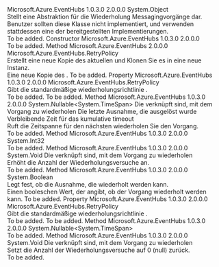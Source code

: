 <Type Name="RetryPolicy" FullName="Microsoft.Azure.EventHubs.RetryPolicy">
  <TypeSignature Language="C#" Value="public abstract class RetryPolicy" />
  <TypeSignature Language="ILAsm" Value=".class public auto ansi abstract beforefieldinit RetryPolicy extends System.Object" />
  <TypeSignature Language="DocId" Value="T:Microsoft.Azure.EventHubs.RetryPolicy" />
  <TypeSignature Language="VB.NET" Value="Public MustInherit Class RetryPolicy" />
  <TypeSignature Language="F#" Value="type RetryPolicy = class" />
  <AssemblyInfo>
    <AssemblyName>Microsoft.Azure.EventHubs</AssemblyName>
    <AssemblyVersion>1.0.3.0</AssemblyVersion>
    <AssemblyVersion>2.0.0.0</AssemblyVersion>
  </AssemblyInfo>
  <Base>
    <BaseTypeName>System.Object</BaseTypeName>
  </Base>
  <Interfaces />
  <Docs>
    <summary>
            Stellt eine Abstraktion für die Wiederholung Messagingvorgänge dar. Benutzer sollten diese Klasse nicht implementiert, und verwenden stattdessen eine der bereitgestellten Implementierungen.
            </summary>
    <remarks>To be added.</remarks>
  </Docs>
  <Members>
    <Member MemberName=".ctor">
      <MemberSignature Language="C#" Value="protected RetryPolicy ();" />
      <MemberSignature Language="ILAsm" Value=".method familyhidebysig specialname rtspecialname instance void .ctor() cil managed" />
      <MemberSignature Language="DocId" Value="M:Microsoft.Azure.EventHubs.RetryPolicy.#ctor" />
      <MemberSignature Language="VB.NET" Value="Protected Sub New ()" />
      <MemberType>Constructor</MemberType>
      <AssemblyInfo>
        <AssemblyName>Microsoft.Azure.EventHubs</AssemblyName>
        <AssemblyVersion>1.0.3.0</AssemblyVersion>
        <AssemblyVersion>2.0.0.0</AssemblyVersion>
      </AssemblyInfo>
      <Parameters />
      <Docs>
        <summary />
        <remarks>To be added.</remarks>
      </Docs>
    </Member>
    <Member MemberName="Clone">
      <MemberSignature Language="C#" Value="public abstract Microsoft.Azure.EventHubs.RetryPolicy Clone ();" />
      <MemberSignature Language="ILAsm" Value=".method public hidebysig newslot virtual instance class Microsoft.Azure.EventHubs.RetryPolicy Clone() cil managed" />
      <MemberSignature Language="DocId" Value="M:Microsoft.Azure.EventHubs.RetryPolicy.Clone" />
      <MemberSignature Language="VB.NET" Value="Public MustOverride Function Clone () As RetryPolicy" />
      <MemberSignature Language="F#" Value="abstract member Clone : unit -&gt; Microsoft.Azure.EventHubs.RetryPolicy" Usage="retryPolicy.Clone " />
      <MemberType>Method</MemberType>
      <AssemblyInfo>
        <AssemblyName>Microsoft.Azure.EventHubs</AssemblyName>
        <AssemblyVersion>2.0.0.0</AssemblyVersion>
      </AssemblyInfo>
      <ReturnValue>
        <ReturnType>Microsoft.Azure.EventHubs.RetryPolicy</ReturnType>
      </ReturnValue>
      <Parameters />
      <Docs>
        <summary>Erstellt eine neue Kopie des aktuellen <see cref="T:Microsoft.Azure.EventHubs.RetryPolicy" /> und Klonen Sie es in eine neue Instanz.</summary>
        <returns>Eine neue Kopie des <see cref="T:Microsoft.Azure.EventHubs.RetryPolicy" />.</returns>
        <remarks>To be added.</remarks>
      </Docs>
    </Member>
    <Member MemberName="Default">
      <MemberSignature Language="C#" Value="public static Microsoft.Azure.EventHubs.RetryPolicy Default { get; }" />
      <MemberSignature Language="ILAsm" Value=".property class Microsoft.Azure.EventHubs.RetryPolicy Default" />
      <MemberSignature Language="DocId" Value="P:Microsoft.Azure.EventHubs.RetryPolicy.Default" />
      <MemberSignature Language="VB.NET" Value="Public Shared ReadOnly Property Default As RetryPolicy" />
      <MemberSignature Language="F#" Value="member this.Default : Microsoft.Azure.EventHubs.RetryPolicy" Usage="Microsoft.Azure.EventHubs.RetryPolicy.Default" />
      <MemberType>Property</MemberType>
      <AssemblyInfo>
        <AssemblyName>Microsoft.Azure.EventHubs</AssemblyName>
        <AssemblyVersion>1.0.3.0</AssemblyVersion>
        <AssemblyVersion>2.0.0.0</AssemblyVersion>
      </AssemblyInfo>
      <ReturnValue>
        <ReturnType>Microsoft.Azure.EventHubs.RetryPolicy</ReturnType>
      </ReturnValue>
      <Docs>
        <summary>
            Gibt die standardmäßige wiederholungsrichtlinie <see cref="T:Microsoft.Azure.EventHubs.RetryExponential" />.
            </summary>
        <value>To be added.</value>
        <remarks>To be added.</remarks>
      </Docs>
    </Member>
    <Member MemberName="GetNextRetryInterval">
      <MemberSignature Language="C#" Value="public Nullable&lt;TimeSpan&gt; GetNextRetryInterval (string clientId, Exception lastException, TimeSpan remainingTime);" />
      <MemberSignature Language="ILAsm" Value=".method public hidebysig instance valuetype System.Nullable`1&lt;valuetype System.TimeSpan&gt; GetNextRetryInterval(string clientId, class System.Exception lastException, valuetype System.TimeSpan remainingTime) cil managed" />
      <MemberSignature Language="DocId" Value="M:Microsoft.Azure.EventHubs.RetryPolicy.GetNextRetryInterval(System.String,System.Exception,System.TimeSpan)" />
      <MemberSignature Language="VB.NET" Value="Public Function GetNextRetryInterval (clientId As String, lastException As Exception, remainingTime As TimeSpan) As Nullable(Of TimeSpan)" />
      <MemberSignature Language="F#" Value="member this.GetNextRetryInterval : string * Exception * TimeSpan -&gt; Nullable&lt;TimeSpan&gt;" Usage="retryPolicy.GetNextRetryInterval (clientId, lastException, remainingTime)" />
      <MemberType>Method</MemberType>
      <AssemblyInfo>
        <AssemblyName>Microsoft.Azure.EventHubs</AssemblyName>
        <AssemblyVersion>1.0.3.0</AssemblyVersion>
        <AssemblyVersion>2.0.0.0</AssemblyVersion>
      </AssemblyInfo>
      <ReturnValue>
        <ReturnType>System.Nullable&lt;System.TimeSpan&gt;</ReturnType>
      </ReturnValue>
      <Parameters>
        <Parameter Name="clientId" Type="System.String" />
        <Parameter Name="lastException" Type="System.Exception" />
        <Parameter Name="remainingTime" Type="System.TimeSpan" />
      </Parameters>
      <Docs>
        <param name="clientId">Die <see cref="P:Microsoft.Azure.EventHubs.ClientEntity.ClientId" /> verknüpft sind, mit dem Vorgang zu wiederholen</param>
        <param name="lastException">Die letzte Ausnahme, die ausgelöst wurde</param>
        <param name="remainingTime">Verbleibende Zeit für das kumulative timeout</param>
        <summary>
            Ruft die Zeitspanne für den nächsten wiederholen Sie den Vorgang.
            </summary>
        <returns />
        <remarks>To be added.</remarks>
      </Docs>
    </Member>
    <Member MemberName="GetRetryCount">
      <MemberSignature Language="C#" Value="protected int GetRetryCount (string clientId);" />
      <MemberSignature Language="ILAsm" Value=".method familyhidebysig instance int32 GetRetryCount(string clientId) cil managed" />
      <MemberSignature Language="DocId" Value="M:Microsoft.Azure.EventHubs.RetryPolicy.GetRetryCount(System.String)" />
      <MemberSignature Language="VB.NET" Value="Protected Function GetRetryCount (clientId As String) As Integer" />
      <MemberSignature Language="F#" Value="member this.GetRetryCount : string -&gt; int" Usage="retryPolicy.GetRetryCount clientId" />
      <MemberType>Method</MemberType>
      <AssemblyInfo>
        <AssemblyName>Microsoft.Azure.EventHubs</AssemblyName>
        <AssemblyVersion>1.0.3.0</AssemblyVersion>
        <AssemblyVersion>2.0.0.0</AssemblyVersion>
      </AssemblyInfo>
      <ReturnValue>
        <ReturnType>System.Int32</ReturnType>
      </ReturnValue>
      <Parameters>
        <Parameter Name="clientId" Type="System.String" />
      </Parameters>
      <Docs>
        <param name="clientId"></param>
        <summary />
        <returns />
        <remarks>To be added.</remarks>
      </Docs>
    </Member>
    <Member MemberName="IncrementRetryCount">
      <MemberSignature Language="C#" Value="public void IncrementRetryCount (string clientId);" />
      <MemberSignature Language="ILAsm" Value=".method public hidebysig instance void IncrementRetryCount(string clientId) cil managed" />
      <MemberSignature Language="DocId" Value="M:Microsoft.Azure.EventHubs.RetryPolicy.IncrementRetryCount(System.String)" />
      <MemberSignature Language="VB.NET" Value="Public Sub IncrementRetryCount (clientId As String)" />
      <MemberSignature Language="F#" Value="member this.IncrementRetryCount : string -&gt; unit" Usage="retryPolicy.IncrementRetryCount clientId" />
      <MemberType>Method</MemberType>
      <AssemblyInfo>
        <AssemblyName>Microsoft.Azure.EventHubs</AssemblyName>
        <AssemblyVersion>1.0.3.0</AssemblyVersion>
        <AssemblyVersion>2.0.0.0</AssemblyVersion>
      </AssemblyInfo>
      <ReturnValue>
        <ReturnType>System.Void</ReturnType>
      </ReturnValue>
      <Parameters>
        <Parameter Name="clientId" Type="System.String" />
      </Parameters>
      <Docs>
        <param name="clientId">Die <see cref="P:Microsoft.Azure.EventHubs.ClientEntity.ClientId" /> verknüpft sind, mit dem Vorgang zu wiederholen</param>
        <summary>
            Erhöht die Anzahl der Wiederholungsversuche an.
            </summary>
        <remarks>To be added.</remarks>
      </Docs>
    </Member>
    <Member MemberName="IsRetryableException">
      <MemberSignature Language="C#" Value="public static bool IsRetryableException (Exception exception);" />
      <MemberSignature Language="ILAsm" Value=".method public static hidebysig bool IsRetryableException(class System.Exception exception) cil managed" />
      <MemberSignature Language="DocId" Value="M:Microsoft.Azure.EventHubs.RetryPolicy.IsRetryableException(System.Exception)" />
      <MemberSignature Language="F#" Value="static member IsRetryableException : Exception -&gt; bool" Usage="Microsoft.Azure.EventHubs.RetryPolicy.IsRetryableException exception" />
      <MemberType>Method</MemberType>
      <AssemblyInfo>
        <AssemblyName>Microsoft.Azure.EventHubs</AssemblyName>
        <AssemblyVersion>1.0.3.0</AssemblyVersion>
        <AssemblyVersion>2.0.0.0</AssemblyVersion>
      </AssemblyInfo>
      <ReturnValue>
        <ReturnType>System.Boolean</ReturnType>
      </ReturnValue>
      <Parameters>
        <Parameter Name="exception" Type="System.Exception" />
      </Parameters>
      <Docs>
        <param name="exception"></param>
        <summary>
            Legt fest, ob die Ausnahme, die wiederholt werden kann.
            </summary>
        <returns>Einen booleschen Wert, der angibt, ob der Vorgang wiederholt werden kann.</returns>
        <remarks>To be added.</remarks>
      </Docs>
    </Member>
    <Member MemberName="NoRetry">
      <MemberSignature Language="C#" Value="public static Microsoft.Azure.EventHubs.RetryPolicy NoRetry { get; }" />
      <MemberSignature Language="ILAsm" Value=".property class Microsoft.Azure.EventHubs.RetryPolicy NoRetry" />
      <MemberSignature Language="DocId" Value="P:Microsoft.Azure.EventHubs.RetryPolicy.NoRetry" />
      <MemberSignature Language="VB.NET" Value="Public Shared ReadOnly Property NoRetry As RetryPolicy" />
      <MemberSignature Language="F#" Value="member this.NoRetry : Microsoft.Azure.EventHubs.RetryPolicy" Usage="Microsoft.Azure.EventHubs.RetryPolicy.NoRetry" />
      <MemberType>Property</MemberType>
      <AssemblyInfo>
        <AssemblyName>Microsoft.Azure.EventHubs</AssemblyName>
        <AssemblyVersion>1.0.3.0</AssemblyVersion>
        <AssemblyVersion>2.0.0.0</AssemblyVersion>
      </AssemblyInfo>
      <ReturnValue>
        <ReturnType>Microsoft.Azure.EventHubs.RetryPolicy</ReturnType>
      </ReturnValue>
      <Docs>
        <summary>
            Gibt die standardmäßige wiederholungsrichtlinie <see cref="P:Microsoft.Azure.EventHubs.RetryPolicy.NoRetry" />.
            </summary>
        <value>To be added.</value>
        <remarks>To be added.</remarks>
      </Docs>
    </Member>
    <Member MemberName="OnGetNextRetryInterval">
      <MemberSignature Language="C#" Value="protected abstract Nullable&lt;TimeSpan&gt; OnGetNextRetryInterval (string clientId, Exception lastException, TimeSpan remainingTime, int baseWaitTime);" />
      <MemberSignature Language="ILAsm" Value=".method familyhidebysig newslot virtual instance valuetype System.Nullable`1&lt;valuetype System.TimeSpan&gt; OnGetNextRetryInterval(string clientId, class System.Exception lastException, valuetype System.TimeSpan remainingTime, int32 baseWaitTime) cil managed" />
      <MemberSignature Language="DocId" Value="M:Microsoft.Azure.EventHubs.RetryPolicy.OnGetNextRetryInterval(System.String,System.Exception,System.TimeSpan,System.Int32)" />
      <MemberSignature Language="VB.NET" Value="Protected MustOverride Function OnGetNextRetryInterval (clientId As String, lastException As Exception, remainingTime As TimeSpan, baseWaitTime As Integer) As Nullable(Of TimeSpan)" />
      <MemberSignature Language="F#" Value="abstract member OnGetNextRetryInterval : string * Exception * TimeSpan * int -&gt; Nullable&lt;TimeSpan&gt;" Usage="retryPolicy.OnGetNextRetryInterval (clientId, lastException, remainingTime, baseWaitTime)" />
      <MemberType>Method</MemberType>
      <AssemblyInfo>
        <AssemblyName>Microsoft.Azure.EventHubs</AssemblyName>
        <AssemblyVersion>1.0.3.0</AssemblyVersion>
        <AssemblyVersion>2.0.0.0</AssemblyVersion>
      </AssemblyInfo>
      <ReturnValue>
        <ReturnType>System.Nullable&lt;System.TimeSpan&gt;</ReturnType>
      </ReturnValue>
      <Parameters>
        <Parameter Name="clientId" Type="System.String" />
        <Parameter Name="lastException" Type="System.Exception" />
        <Parameter Name="remainingTime" Type="System.TimeSpan" />
        <Parameter Name="baseWaitTime" Type="System.Int32" />
      </Parameters>
      <Docs>
        <param name="clientId"></param>
        <param name="lastException"></param>
        <param name="remainingTime"></param>
        <param name="baseWaitTime"></param>
        <summary />
        <returns />
        <remarks>To be added.</remarks>
      </Docs>
    </Member>
    <Member MemberName="ResetRetryCount">
      <MemberSignature Language="C#" Value="public void ResetRetryCount (string clientId);" />
      <MemberSignature Language="ILAsm" Value=".method public hidebysig instance void ResetRetryCount(string clientId) cil managed" />
      <MemberSignature Language="DocId" Value="M:Microsoft.Azure.EventHubs.RetryPolicy.ResetRetryCount(System.String)" />
      <MemberSignature Language="VB.NET" Value="Public Sub ResetRetryCount (clientId As String)" />
      <MemberSignature Language="F#" Value="member this.ResetRetryCount : string -&gt; unit" Usage="retryPolicy.ResetRetryCount clientId" />
      <MemberType>Method</MemberType>
      <AssemblyInfo>
        <AssemblyName>Microsoft.Azure.EventHubs</AssemblyName>
        <AssemblyVersion>1.0.3.0</AssemblyVersion>
        <AssemblyVersion>2.0.0.0</AssemblyVersion>
      </AssemblyInfo>
      <ReturnValue>
        <ReturnType>System.Void</ReturnType>
      </ReturnValue>
      <Parameters>
        <Parameter Name="clientId" Type="System.String" />
      </Parameters>
      <Docs>
        <param name="clientId">Die <see cref="P:Microsoft.Azure.EventHubs.ClientEntity.ClientId" /> verknüpft sind, mit dem Vorgang zu wiederholen</param>
        <summary>
            Setzt die Anzahl der Wiederholungsversuche auf 0 (null) zurück.
            </summary>
        <remarks>To be added.</remarks>
      </Docs>
    </Member>
  </Members>
</Type>